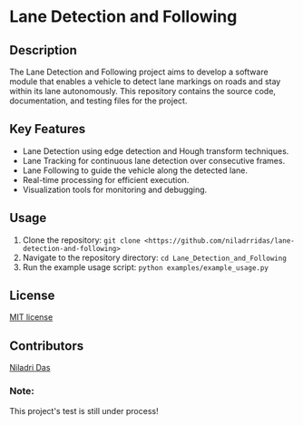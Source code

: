 # Lane Detection and Following

## Description
The Lane Detection and Following project aims to develop a software module that enables a vehicle to detect lane markings on roads and stay within its lane autonomously. This repository contains the source code, documentation, and testing files for the project.

## Key Features
- Lane Detection using edge detection and Hough transform techniques.
- Lane Tracking for continuous lane detection over consecutive frames.
- Lane Following to guide the vehicle along the detected lane.
- Real-time processing for efficient execution.
- Visualization tools for monitoring and debugging.

## Usage
1. Clone the repository: `git clone <https://github.com/niladrridas/lane-detection-and-following>`
2. Navigate to the repository directory: `cd Lane_Detection_and_Following`
3. Run the example usage script: `python examples/example_usage.py`

## License
[MIT license](https://github.com/niladrridas/lane-detection-and-following?tab=MIT-1-ov-file)

## Contributors
[Niladri Das](https://github.com/niladrridas)

### Note: 
This project's test is still under process!
